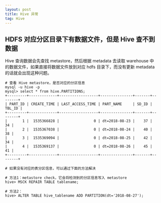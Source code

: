 ```yaml
---
layout: post
title: Hive 异常
tag: Hive
---
```

## HDFS 对应分区目录下有数据文件，但是 Hive 查不到数据
Hive 查询数据会先查找 metastore，然后根据 metadata 去读取 warehouse 中的数据文件，如果直接将数据文件放到对应 hdfs 目录下，而没有更新 metadata 的话就会出现这种问题。

```shell
# 查看 Hive metastore，是否对应的分区信息
mysql -u hive -p
mysql> select * from hive.PARTITIONS;
+---------+-------------+------------------+---------------+-------+--------+
| PART_ID | CREATE_TIME | LAST_ACCESS_TIME | PART_NAME     | SD_ID | TBL_ID |
+---------+-------------+------------------+---------------+-------+--------+
|       1 |  1535366828 |                0 | dt=2018-08-23 |    37 |     34 |
|       2 |  1535367038 |                0 | dt=2018-08-24 |    40 |     38 |
|       3 |  1535369094 |                0 | dt=2018-08-25 |    42 |     34 |
|       4 |  1535369137 |                0 | dt=2018-08-26 |    45 |     41 |
+---------+-------------+------------------+---------------+-------+--------+

# 如果没有对应的表分区信息，可以通过下面的方法解决

# 方法1：metastore check，它会将检测到的分区信息写入 metastore
hive> MSCK REPAIR TABLE tablename;

# 方法2：
hive> ALTER TABLE hive_tablename ADD PARTITION(dt='2018-08-27');
```
